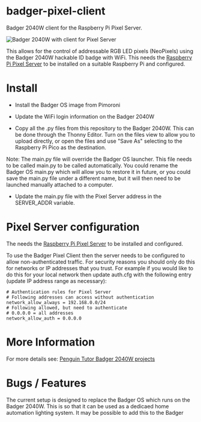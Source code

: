 # badger-pixel-client
Badger 2040W client for the Raspberry Pi Pixel Server.

![Badger 2040W with client for Pixel Server](http://www.penguintutor.com/projects/images/badger2040w-withpixelclient.png)

This allows for the control of addressable RGB LED pixels (NeoPixels) using the Badger 2040W hackable ID badge with WiFi. 
This needs the [Raspberry Pi Pixel Server](http://www.penguintutor.com/projects/pixel-server) to be installed on a suitable Raspberry Pi and configured.

# Install 

* Install the Badger OS image from Pimoroni

* Update the WiFi login information on the Badger 2040W

* Copy all the .py files from this repository to the Badger 2040W. 
This can be done through the Thonny Editor. Turn on the files view to allow you to upload directly, or open the files and use "Save As" selecting to the Raspberry Pi Pico as the destination.

Note: The main.py file will override the Badger OS launcher. This file needs to be called main.py to be called automatically. You could rename the Badger OS main.py which will allow you to restore it in future, or you could save the main.py file under a different name, but it will then need to be launched manually attached to a computer.

* Update the main.py file with the Pixel Server address in the SERVER_ADDR variable.

# Pixel Server configuration

The needs the [Raspberry Pi Pixel Server](http://www.penguintutor.com/projects/pixel-server) to be installed and configured.

To use the Badger Pixel Client then the server needs to be configured to allow non-authenticated traffic. For security reasons you should only do this for networks or IP addresses that you trust. For example if you would like to do this for your local network then update auth.cfg with the following entry (update IP address range as necessary):

    # Authentication rules for Pixel Server
    # Following addresses can access without authentication
    network_allow_always = 192.168.0.0/24
    # Following allowed, but need to authenticate
    # 0.0.0.0 = all addresses
    network_allow_auth = 0.0.0.0


# More Information

For more details see: [Penguin Tutor Badger 2040W projects](http://www.penguintutor.com/projects/badger2040w)

# Bugs / Features

The current setup is designed to replace the Badger OS which runs on the Badger 2040W. This is so that it can be used as a dedicaed home automation lighting system. It may be possible to add this to the Badger
